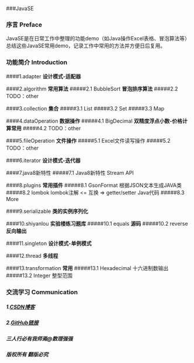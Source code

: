 ###JavaSE

### 序言 Preface
JavaSE是在日常工作中整理的功能demo（如Java操作Excel表格、冒泡算法等）
总结这些JavaSE常用demo，记录工作中常用的方法并方便日后复用。

### 功能简介 Introduction
####1.adapter  **设计模式-适配器**

####2.algorithm    **常用算法**
#####2.1 BubbleSort    **冒泡排序算法**
#####2.2 TODO：other

####3.collection  **集合**
#####3.1 List
#####3.2 Set
#####3.3 Map

####4.dataOperation    **数据操作**
#####4.1 BigDecimal    **双精度浮点小数-价格计算常用**
#####4.2 TODO：other

####5.fileOperation    **文件操作**
#####5.1 Excel文件读写操作
#####5.2 TODO：other

####6.iterator **设计模式-迭代器**

####7.java8新特性
#####7.1 Java8新特性 Stream API

####8.plugins  **常用插件**
#####8.1 GsonFormat 根据JSON文本生成JAVA类
#####8.2 lombok lombok注解   <= 互换 =>   getter/setter Java代码
#####8.3 More

####9.serializable **类的实例序列化**

####10.shiyanlou   **实验楼练习题库**
#####10.1 equals   **源码**
#####10.2 reverse  **反向输出**

####11.singleton   **设计模式-单例模式**

####12.thread  **多线程**

####13.transformation  **常用**
#####13.1 Hexadecimal 十六进制数输出
#####13.2 Integer 整型范围


### 交流学习 Communication
##### 1.[CSDN博客](https://blog.csdn.net/qq_32730819/)
##### 2.[GitHub链接](https://github.com/750646705/)
##### 三人行必有我师焉@数理强强
##### 版权所有 翻版必究











